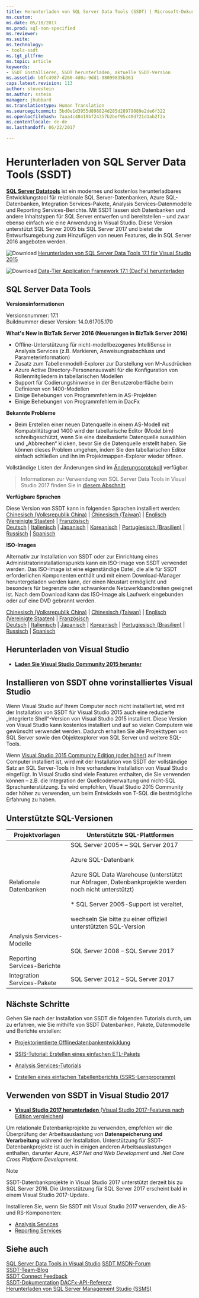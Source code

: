 ```yaml
---
title: Herunterladen von SQL Server Data Tools (SSDT) | Microsoft-Dokumentation
ms.custom: 
ms.date: 05/18/2017
ms.prod: sql-non-specified
ms.reviewer: 
ms.suite: 
ms.technology:
- tools-ssdt
ms.tgt_pltfrm: 
ms.topic: article
keywords:
- SSDT installieren, SSDT herunterladen, aktuelle SSDT-Version
ms.assetid: b0fc4987-d260-4d0a-9dd1-98099835b361
caps.latest.revision: 113
author: stevestein
ms.author: sstein
manager: jhubbard
ms.translationtype: Human Translation
ms.sourcegitcommit: 5bd0e1d3955d898824d285d28979089e2de6f322
ms.openlocfilehash: 7aaa4c48419bf24357b2bef95c40d721d1ab2f2a
ms.contentlocale: de-de
ms.lasthandoff: 06/22/2017

---
```

# <a name="download-sql-server-data-tools-ssdt"></a>Herunterladen von SQL Server Data Tools (SSDT)

**[SQL Server Datatools](https://msdn.microsoft.com/mt186501)** ist ein modernes und kostenlos herunterladbares Entwicklungstool für relationale SQL Server-Datenbanken, Azure SQL-Datenbanken, Integration Services-Pakete, Analysis Services-Datenmodelle und Reporting Services-Berichte. Mit SSDT lassen sich Datenbanken und andere Inhaltstypen für SQL Server entwerfen und bereitstellen – und zwar ebenso einfach wie eine Anwendung in Visual Studio. Diese Version unterstützt SQL Server 2005 bis SQL Server 2017 und bietet die Entwurfsumgebung zum Hinzufügen von neuen Features, die in SQL Server 2016 angeboten werden.  
    
    
![Download](../ssdt/media/download.png) [Herunterladen von SQL Server Data Tools 17.1 für Visual Studio 2015](https://go.microsoft.com/fwlink/?linkid=849393)

![Download](../ssdt/media/download.png) [Data-Tier Application Framework 17.1 (DacFx) herunterladen](https://www.microsoft.com/download/details.aspx?id=55255)

## <a name="sql-server-data-tools"></a>SQL Server Data Tools   
**Versionsinformationen**  
  
Versionsnummer: 17.1  
Buildnummer dieser Version: 14.0.61705.170
  
 **What's New in BizTalk Server 2016 (Neuerungen in BizTalk Server 2016)**
 - Offline-Unterstützung für nicht-modellbezogenes IntelliSense in Analysis Services (z.B. Markieren, Anweisungsabschluss und Parameterinformation)
 - Zusatz zum Tabellenmodell-Explorer zur Darstellung von M-Ausdrücken
 - Azure Active Directory-Personenauswahl für die Konfiguration von Rollenmitgliedern in tabellarischen Modellen
 - Support für Codierungshinweise in der Benutzeroberfläche beim Definieren von 1400-Modellen
 - Einige Behebungen von Programmfehlern in AS-Projekten
 - Einige Behebungen von Programmfehlern in DacFx

 **Bekannte Probleme**
 - Beim Erstellen einer neuen Datenquelle in einem AS-Modell mit Kompabilitätsgrad 1400 wird der tabellarische Editor (Model.bim) schreibgeschützt, wenn Sie eine dateibasierte Datenquelle auswählen und „Abbrechen“ klicken, bevor Sie die Datenquelle erstellt haben. Sie können dieses Problem umgehen, indem Sie den tabellarischen Editor einfach schließen und ihn im Projektmappen-Explorer wieder öffnen.

Vollständige Listen der Änderungen sind im [Änderungsprotokoll](changelog-for-sql-server-data-tools-ssdt.md) verfügbar.

 > Informationen zur Verwendung von SQL Server Data Tools in Visual Studio 2017 finden Sie in [diesem Abschnitt](#use-ssdt-in-visual-studio-2017).

  **Verfügbare Sprachen**  
  
 Diese Version von SSDT kann in folgenden Sprachen installiert werden:  
[Chinesisch (Volksrepublik China)]( https://go.microsoft.com/fwlink/?linkid=849393&clcid=0x804) | 
[Chinesisch (Taiwan)]( https://go.microsoft.com/fwlink/?linkid=849393&clcid=0x404) | 
[Englisch (Vereinigte Staaten)]( https://go.microsoft.com/fwlink/?linkid=849393&clcid=0x409) | 
[Französisch]( https://go.microsoft.com/fwlink/?linkid=849393&clcid=0x40c)  
[Deutsch]( https://go.microsoft.com/fwlink/?linkid=849393&clcid=0x407) | 
[Italienisch]( https://go.microsoft.com/fwlink/?linkid=849393&clcid=0x410) | 
[Japanisch]( https://go.microsoft.com/fwlink/?linkid=849393&clcid=0x411) | 
[Koreanisch]( https://go.microsoft.com/fwlink/?linkid=849393&clcid=0x412) | 
[Portugiesisch (Brasilien)]( https://go.microsoft.com/fwlink/?linkid=849393&clcid=0x416) | 
[Russisch]( https://go.microsoft.com/fwlink/?linkid=849393&clcid=0x419) | 
[Spanisch]( https://go.microsoft.com/fwlink/?linkid=849393&clcid=0x40a)  

**ISO-Images**

Alternativ zur Installation von SSDT oder zur Einrichtung eines Administratorinstallationspunkts kann ein ISO-Image von SSDT verwendet werden. Das ISO-Image ist eine eigenständige Datei, die alle für SSDT erforderlichen Komponenten enthält und mit einem Download-Manager heruntergeladen werden kann, der einen Neustart ermöglicht und besonders für begrenzte oder schwankende Netzwerkbandbreiten geeignet ist. Nach dem Download kann das ISO-Image als Laufwerk eingebunden oder auf eine DVD gebrannt werden.

[Chinesisch (Volksrepublik China)]( https://go.microsoft.com/fwlink/?linkid=849399&clcid=0x804) |
[Chinesisch (Taiwan)]( https://go.microsoft.com/fwlink/?linkid=849399&clcid=0x404) |
[Englisch (Vereinigte Staaten)]( https://go.microsoft.com/fwlink/?linkid=849399&clcid=0x409) |
[Französisch]( https://go.microsoft.com/fwlink/?linkid=849399&clcid=0x40c)  
[Deutsch]( https://go.microsoft.com/fwlink/?linkid=849399&clcid=0x407) |
[Italienisch]( https://go.microsoft.com/fwlink/?linkid=849399&clcid=0x410) |
[Japanisch]( https://go.microsoft.com/fwlink/?linkid=849399&clcid=0x411) |
[Koreanisch]( https://go.microsoft.com/fwlink/?linkid=849399&clcid=0x412) |
[Portugiesisch (Brasilien)]( https://go.microsoft.com/fwlink/?linkid=849399&clcid=0x416) |
[Russisch]( https://go.microsoft.com/fwlink/?linkid=849399&clcid=0x419) |
[Spanisch]( https://go.microsoft.com/fwlink/?linkid=849399&clcid=0x40a)

## <a name="download-visual-studio"></a>Herunterladen von Visual Studio

* [**Laden Sie Visual Studio Community 2015 herunter**](https://www.visualstudio.com/products/visual-studio-community-vs.aspx)

## <a name="installing-ssdt-without-visual-studio-pre-installed"></a>Installieren von SSDT ohne vorinstalliertes Visual Studio

Wenn Visual Studio auf Ihrem Computer noch nicht installiert ist, wird mit der Installation von SSDT für Visual Studio 2015 auch eine reduzierte „integrierte Shell“-Version von Visual Studio 2015 installiert. Diese Version von Visual Studio kann kostenlos installiert und auf so vielen Computern wie gewünscht verwendet werden. Dadurch erhalten Sie alle Projekttypen von SQL Server sowie den Objektexplorer von SQL Server und weitere SQL-Tools.

Wenn [Visual Studio 2015 Community Edition (oder höher)](https://www.visualstudio.com/products/visual-studio-community-vs.aspx) auf Ihrem Computer installiert ist, wird mit der Installation von SSDT der vollständige Satz an SQL Server-Tools in Ihre vorhandene Installation von Visual Studio eingefügt. In Visual Studio sind viele Features enthalten, die Sie verwenden können – z.B. die Integration der Quellcodeverwaltung und nicht-SQL Sprachunterstützung. Es wird empfohlen, Visual Studio 2015 Community oder höher zu verwenden, um beim Entwickeln von T-SQL die bestmögliche Erfahrung zu haben.

## <a name="supported-sql-versions"></a>Unterstützte SQL-Versionen
  
|Projektvorlagen|Unterstützte SQL-Plattformen|  
|-------------------|--------------------|  
Relationale Datenbanken|  SQL Server 2005* – SQL Server 2017 <br /><br />Azure SQL-Datenbank<br /><br />Azure SQL Data Warehouse (unterstützt nur Abfragen, Datenbankprojekte werden noch nicht unterstützt)<br /><br />  * SQL Server 2005-Support ist veraltet,<br /><br /> wechseln Sie bitte zu einer offiziell unterstützten SQL-Version|
  |Analysis Services-Modelle<br /><br />Reporting Services-Berichte | SQL Server 2008 – SQL Server 2017|
  |Integration Services-Pakete| SQL Server 2012 – SQL Server 2017    |
  
## <a name="next-steps"></a>Nächste Schritte  
Gehen Sie nach der Installation von SSDT die folgenden Tutorials durch, um zu erfahren, wie Sie mithilfe von SSDT Datenbanken, Pakete, Datenmodelle und Berichte erstellen:  
  
-   [Projektorientierte Offlinedatenbankentwicklung](https://msdn.microsoft.com/library/hh272702(v=vs.103).aspx)  
  
-   [SSIS-Tutorial: Erstellen eines einfachen ETL-Pakets](https://msdn.microsoft.com/library/ms169917.aspx)  
  
-   [Analysis Services-Tutorials](https://msdn.microsoft.com/library/hh231701.aspx)  
  
-   [Erstellen eines einfachen Tabellenberichts (SSRS-Lernprogramm)](https://msdn.microsoft.com/library/ms167305.aspx)  
  
## <a name="use-ssdt-in-visual-studio-2017"></a>Verwenden von SSDT in Visual Studio 2017 

* [**Visual Studio 2017 herunterladen** ](https://www.visualstudio.com/) ([Visual Studio 2017-Features nach Edition vergleichen](https://www.visualstudio.com/vs/compare/))

Um relationale Datenbankprojekte zu verwenden, empfehlen wir die Überprüfung der Arbeitsauslastung von **Datenspeicherung und Verarbeitung** während der Installation. Unterstützung für SSDT-Datenbankprojekte ist auch in einigen anderen Arbeitsauslastungen enthalten, darunter *Azure*, *ASP.Net and Web Development* und *.Net Core Cross Platform Development*.

> [!NOTE]
> SSDT-Datenbankprojekte in Visual Studio 2017 unterstützt derzeit bis zu SQL Server 2016.  Die Unterstützung für SQL Server 2017 erscheint bald in einem Visual Studio 2017-Update.

Installieren Sie, wenn Sie SSDT mit Visual Studio 2017 verwenden, die AS- und RS-Komponenten:
* [Analysis Services](https://marketplace.visualstudio.com/items?itemName=ProBITools.MicrosoftAnalysisServicesModelingProjects)
* [Reporting Services](https://marketplace.visualstudio.com/items?itemName=ProBITools.MicrosoftReportProjectsforVisualStudio)


## <a name="see-also"></a>Siehe auch  
[SQL Server Data Tools in Visual Studio](https://msdn.microsoft.com/library/hh272686(v=vs.103).aspx)  
[SSDT MSDN-Forum](https://social.msdn.microsoft.com/Forums/sqlserver/home?forum=ssdt)  
[SSDT-Team-Blog](http://blogs.msdn.com/b/ssdt/)  
[SSDT Connect Feedback](https://connect.microsoft.com/SQLServer/Feedback)  
[SSDT-Dokumentation](https://msdn.microsoft.com/library/hh272686(v=vs.103).aspx)  
[DACFx-API-Referenz](https://msdn.microsoft.com/library/dn645454.aspx)  
[Herunterladen von SQL Server Management Studio (SSMS)](../ssms/download-sql-server-management-studio-ssms.md)  

